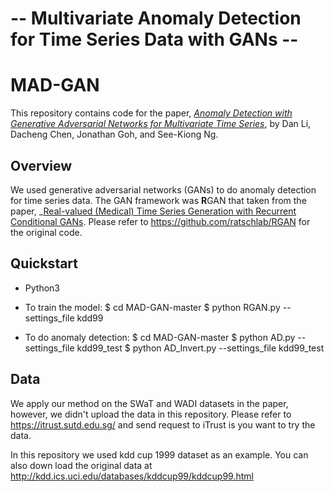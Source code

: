 # -- Multivariate Anomaly Detection for Time Series Data with GANs -- #

# MAD-GAN

This repository contains code for the paper, _[Anomaly Detection with Generative Adversarial Networks for Multivariate Time Series](https://arxiv.org/pdf/1809.04758.pdf)_, by Dan Li, Dacheng Chen, Jonathan Goh, and See-Kiong Ng.

## Overview

We used generative adversarial networks (GANs) to do anomaly detection for time series data.
The GAN framework was **R**GAN that taken from the paper, _[Real-valued (Medical) Time Series Generation with Recurrent Conditional GANs](https://arxiv.org/abs/1706.02633).
Please refer to https://github.com/ratschlab/RGAN for the original code.

## Quickstart

- Python3

- To train the model:
  $ cd MAD-GAN-master
  $ python RGAN.py --settings_file kdd99

- To do anomaly detection:
  $ cd MAD-GAN-master
  $ python AD.py --settings_file kdd99_test
  $ python AD_Invert.py --settings_file kdd99_test

## Data

We apply our method on the SWaT and WADI datasets in the paper, however, we didn't upload the data in this repository. Please refer to https://itrust.sutd.edu.sg/ and send request to iTrust is you want to try the data.

In this repository we used kdd cup 1999 dataset as an example. You can also down load the original data at http://kdd.ics.uci.edu/databases/kddcup99/kddcup99.html

